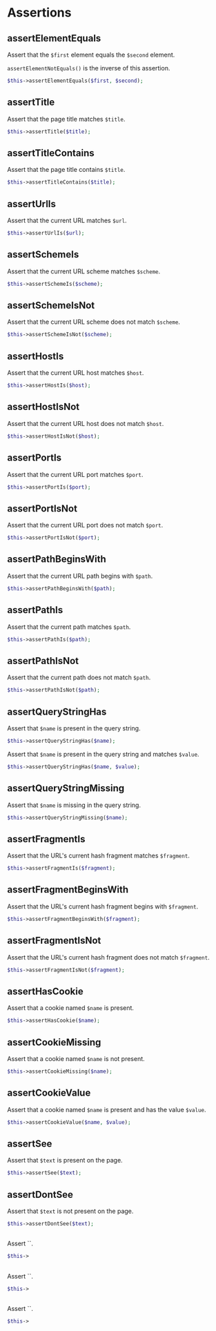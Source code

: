 # Assertions

## assertElementEquals

Assert that the `$first` element equals the `$second` element.

`assertElementNotEquals()` is the inverse of this assertion.

```php
$this->assertElementEquals($first, $second);
```

## assertTitle

Assert that the page title matches `$title`.

```php
$this->assertTitle($title);
```

## assertTitleContains

Assert that the page title contains `$title`.

```php
$this->assertTitleContains($title);
```

## assertUrlIs

Assert that the current URL matches `$url`.

```php
$this->assertUrlIs($url);
```

## assertSchemeIs

Assert that the current URL scheme matches `$scheme`.

```php
$this->assertSchemeIs($scheme);
```

## assertSchemeIsNot

Assert that the current URL scheme does not match `$scheme`.

```php
$this->assertSchemeIsNot($scheme);
```

## assertHostIs

Assert that the current URL host matches `$host`.

```php
$this->assertHostIs($host);
```

## assertHostIsNot

Assert that the current URL host does not match `$host`.

```php
$this->assertHostIsNot($host);
```

## assertPortIs

Assert that the current URL port matches `$port`.

```php
$this->assertPortIs($port);
```

## assertPortIsNot

Assert that the current URL port does not match `$port`.

```php
$this->assertPortIsNot($port);
```

## assertPathBeginsWith

Assert that the current URL path begins with `$path`.

```php
$this->assertPathBeginsWith($path);
```

## assertPathIs

Assert that the current path matches `$path`.

```php
$this->assertPathIs($path);
```

## assertPathIsNot

Assert that the current path does not match `$path`.

```php
$this->assertPathIsNot($path);
```

## assertQueryStringHas

Assert that `$name` is present in the query string.

```php
$this->assertQueryStringHas($name);
```

Assert that `$name` is present in the query string and matches `$value`.

```php
$this->assertQueryStringHas($name, $value);
```

## assertQueryStringMissing

Assert that `$name` is missing in the query string.

```php
$this->assertQueryStringMissing($name);
```

## assertFragmentIs

Assert that the URL's current hash fragment matches `$fragment`.

```php
$this->assertFragmentIs($fragment);
```

## assertFragmentBeginsWith

Assert that the URL's current hash fragment begins with `$fragment`.

```php
$this->assertFragmentBeginsWith($fragment);
```

## assertFragmentIsNot

Assert that the URL's current hash fragment does not match `$fragment`.

```php
$this->assertFragmentIsNot($fragment);
```

## assertHasCookie

Assert that a cookie named `$name` is present.

```php
$this->assertHasCookie($name);
```

## assertCookieMissing

Assert that a cookie named `$name` is not present.

```php
$this->assertCookieMissing($name);
```

## assertCookieValue

Assert that a cookie named `$name` is present and has the value `$value`.

```php
$this->assertCookieValue($name, $value);
```

## assertSee

Assert that `$text` is present on the page.

```php
$this->assertSee($text);
```

## assertDontSee

Assert that `$text` is not present on the page.

```php
$this->assertDontSee($text);
```

## 

Assert ``.

```php
$this->
```

## 

Assert ``.

```php
$this->
```

## 

Assert ``.

```php
$this->
```
